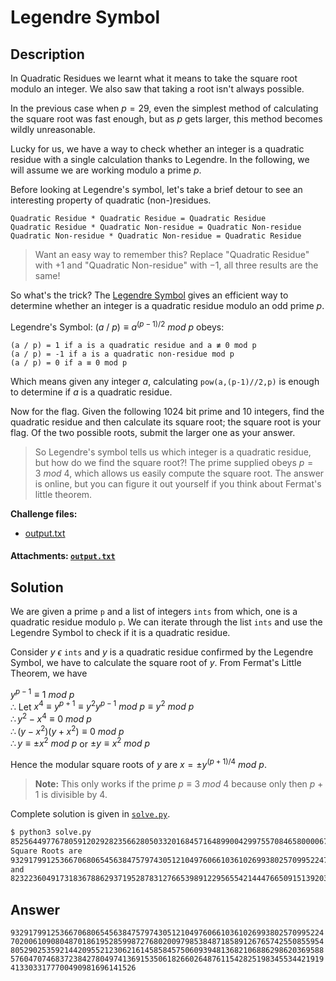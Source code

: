 # Legendre Symbol

## Description

In Quadratic Residues we learnt what it means to take the square root modulo an integer. We also saw that taking a root isn't always possible.  

In the previous case when $p = 29$, even the simplest method of calculating the square root was fast enough, but as $p$ gets larger, this method becomes wildly unreasonable.  

Lucky for us, we have a way to check whether an integer is a quadratic residue with a single calculation thanks to Legendre. In the following, we will assume we are working modulo a prime $p$.  

Before looking at Legendre's symbol, let's take a brief detour to see an interesting property of quadratic (non-)residues.  

```
Quadratic Residue * Quadratic Residue = Quadratic Residue  
Quadratic Residue * Quadratic Non-residue = Quadratic Non-residue  
Quadratic Non-residue * Quadratic Non-residue = Quadratic Residue  
```

> Want an easy way to remember this? Replace "Quadratic Residue" with $+1$ and "Quadratic Non-residue" with $-1$, all three results are the same!  

So what's the trick? The [Legendre Symbol](https://en.wikipedia.org/wiki/Legendre_symbol) gives an efficient way to determine whether an integer is a quadratic residue modulo an odd prime $p$.  

Legendre's Symbol: $(a\  /\  p) ≡ a^{(p-1)/2}\ mod\ p$ obeys:  

```
(a / p) = 1 if a is a quadratic residue and a ≢ 0 mod p  
(a / p) = -1 if a is a quadratic non-residue mod p  
(a / p) = 0 if a ≡ 0 mod p  
```

Which means given any integer $a$, calculating `pow(a,(p-1)//2,p)` is enough to determine if $a$ is a quadratic residue.  

Now for the flag. Given the following 1024 bit prime and 10 integers, find the quadratic residue and then calculate its square root; the square root is your flag. Of the two possible roots, submit the larger one as your answer.  

> So Legendre's symbol tells us which integer is a quadratic residue, but how do we find the square root?! The prime supplied obeys $p = 3\ mod\ 4$, which allows us easily compute the square root. The answer is online, but you can figure it out yourself if you think about Fermat's little theorem.  

**Challenge files:** 

- [output.txt](./output.txt)

#### Attachments: [`output.txt`](./output.txt)

## Solution

We are given a prime `p` and a list of integers `ints` from which, one is a quadratic residue modulo `p`. We can iterate through the list `ints` and use the Legendre Symbol to check if it is a quadratic residue. 

Consider $y\ \epsilon$ `ints` and $y$ is a quadratic residue confirmed by the Legendre Symbol, we have to calculate the square root of $y$. From Fermat's Little Theorem, we have 

$y^{p-1}\equiv1\ mod\ p$<br>$\therefore$ Let $x^4 \equiv y^{p+1}\equiv y^2y^{p-1}\ mod\ p\equiv y^2\ mod\ p$<br>$\therefore y^2-x^4 \equiv 0\ mod\ p$<br>$\therefore (y-x^2)(y+x^2)\equiv0\ mod\ p$<br>$\therefore y\equiv ±x^2\ mod\ p$ or $±y\equiv x^2\ mod\ p$

Hence the modular square roots of $y$ are $x=±y^{(p+1)/4}\ mod\ p$.

> **Note:** This only works if the prime $p \equiv 3\ mod\ 4$ because only then $p+1$ is divisible by 4. 

Complete solution is given in [`solve.py`](./solve.py).

```bash
$ python3 solve.py 
85256449776780591202928235662805033201684571648990042997557084658000067050672130152734911919581661523957075992761662315262685030115255938352540032297113615687815976039390537716707854569980516690246592112936796917504034711418465442893323439490171095447109457355598873230115172636184525449905022174536414781771 is quadratic residue
Square Roots are 
93291799125366706806545638475797430512104976066103610269938025709952247020061090804870186195285998727680200979853848718589126765742550855954805290253592144209552123062161458584575060939481368210688629862036958857604707468372384278049741369153506182660264876115428251983455344219194133033177700490981696141526
and
8232236049173183678862937195287831276653989122956554214447665091513920336605945873062812694439477854741537808646890019914007590415646391519044983311757105364315128218092106114364707761008033750078377854376973994234230173507772985887244585728151706837318609420099361595002284179979838777363970347561613017613
```

## Answer

`93291799125366706806545638475797430512104976066103610269938025709952247020061090804870186195285998727680200979853848718589126765742550855954805290253592144209552123062161458584575060939481368210688629862036958857604707468372384278049741369153506182660264876115428251983455344219194133033177700490981696141526`
